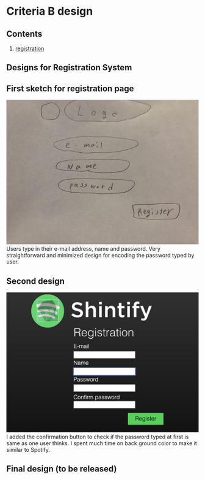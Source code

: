 # Criteria B design #

Contents
--------------
1. [registration](#designforregistrationsystem)


 Designs for Registration System 
 ----------------------------
## First sketch for registration page ##
![registration](IMG_2287.JPG)
Users type in their e-mail address, name and password. Very straightforward and minimized design for encoding the password typed by user.

## Second design ##
![newrergi](regi.jPG)
I added the confirmation button to check if the password typed at first is same as one user thinks.
I spent much time on back ground color to make it similar to Spotify.

## Final design (to be released) ##


